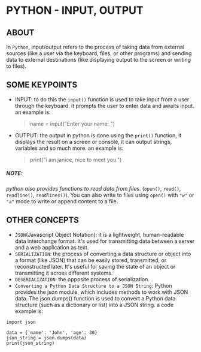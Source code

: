 # PYTHON - INPUT, OUTPUT

## ABOUT

In `Python`, input/output refers to the process of taking data from external sources (like a user via the keyboard, files, or other programs) and sending data to external destinations (like displaying output to the screen or writing to files).

## SOME KEYPOINTS

- INPUT: to do this the `input()` function is used to take input from a user through the keyboard. it prompts the user to enter data and awaits input. an example is:
	> name = input("Enter your name: ")

- OUTPUT: the output in python is done using the `print()` function, it displays the result on a screen or console, it can output strings, variables and so much more. an example is:
	> print("i am janice, nice to meet you.")

##### NOTE:
*python also provides functions to read data from files*. (`open()`, `read()`, `readline()`, `readlines()`). You can also write to files using `open()` with `"w"` or `"a"` mode to write or append content to a file.

## OTHER CONCEPTS

- `JSON`(Javascript Object Notation):
it is a lightweight, human-readable data interchange format. It's used for transmitting data between a server and a web application as text.
- `SERIALIZATION`:
the process of converting a data structure or object into a format (like JSON) that can be easily stored, transmitted, or reconstructed later. It's useful for saving the state of an object or transmitting it across different systems.
- `DESERIALIZATION`:
the opposite process of serialization.
- `Converting a Python Data Structure to a JSON String`:
Python provides the json module, which includes methods to work with JSON data. The json.dumps() function is used to convert a Python data structure (such as a dictionary or list) into a JSON string.
a code example is:
```
import json

data = {'name': 'John', 'age': 30}
json_string = json.dumps(data)
print(json_string)
```
